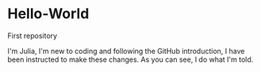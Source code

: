 # Hello-World
First repository

I'm Julia, I'm new to coding and following the GitHub introduction, I have been instructed to make these changes.
As you can see, I do what I'm told.

